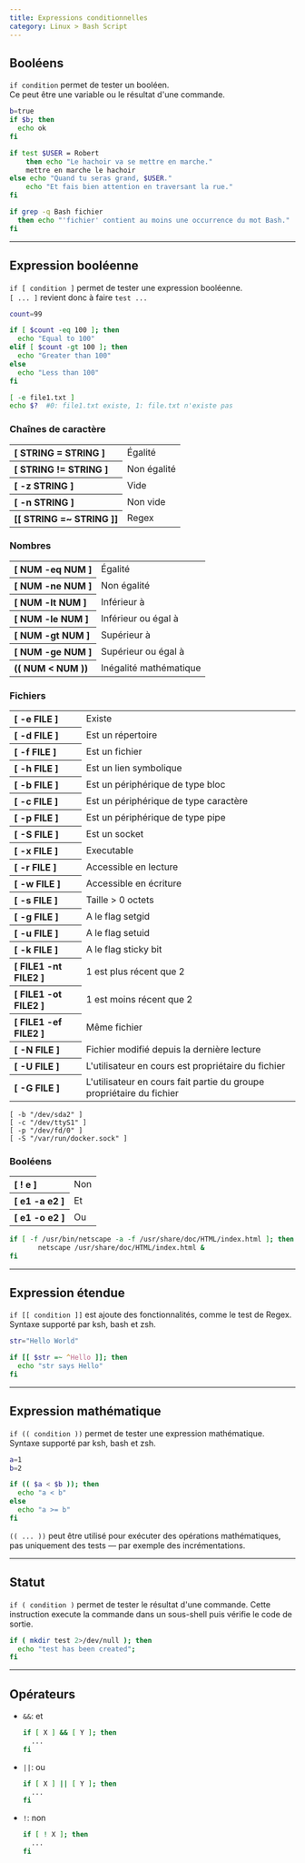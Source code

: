 ```yaml
---
title: Expressions conditionnelles
category: Linux > Bash Script
---
```


## Booléens

`if condition` permet de tester un booléen.  
Ce peut être une variable ou le résultat d'une commande.

``` bash
b=true
if $b; then
  echo ok
fi
```

``` bash
if test $USER = Robert
    then echo "Le hachoir va se mettre en marche."
    mettre en marche le hachoir
else echo "Quand tu seras grand, $USER."
    echo "Et fais bien attention en traversant la rue."
fi
```

``` bash
if grep -q Bash fichier
  then echo "'fichier' contient au moins une occurrence du mot Bash."
fi
```

---

## Expression booléenne

`if [ condition ]` permet de tester une expression booléenne.  
`[ ... ]` revient donc à faire `test ...`

``` bash
count=99

if [ $count -eq 100 ]; then
  echo "Equal to 100"
elif [ $count -gt 100 ]; then
  echo "Greater than 100"
else
  echo "Less than 100"
fi
```

``` bash
[ -e file1.txt ]
echo $?  #0: file1.txt existe, 1: file.txt n'existe pas
```

### Chaînes de caractère

<table>
<tr><th align="left">[ STRING = STRING ]</th><td>Égalité</td></tr>
<tr><th align="left">[ STRING != STRING ]</th><td>Non égalité</td></tr>
<tr><th align="left">[ -z STRING ]</th><td>Vide</td></tr>
<tr><th align="left">[ -n STRING ]</th><td>Non vide</td></tr>
<tr><th align="left">[[ STRING =~ STRING ]]</th><td>Regex</td></tr>
</table>

### Nombres

<table>
<tr><th align="left">[ NUM -eq NUM ]</th><td>Égalité</td></tr>
<tr><th align="left">[ NUM -ne NUM ]</th><td>Non égalité</td></tr>
<tr><th align="left">[ NUM -lt NUM ]</th><td>Inférieur à</td></tr>
<tr><th align="left">[ NUM -le NUM ]</th><td>Inférieur ou égal à</td></tr>
<tr><th align="left">[ NUM -gt NUM ]</th><td>Supérieur à</td></tr>
<tr><th align="left">[ NUM -ge NUM ]</th><td>Supérieur ou égal à</td></tr>
<tr><th align="left">(( NUM < NUM ))</th><td>Inégalité mathématique</td></tr>
</table>

### Fichiers

<table>
<tr><th align="left">[ -e FILE ]</th><td>Existe</td></tr>
<tr><th align="left">[ -d FILE ]</th><td>Est un répertoire</td></tr>
<tr><th align="left">[ -f FILE ]</th><td>Est un fichier</td></tr>
<tr><th align="left">[ -h FILE ]</th><td>Est un lien symbolique</td></tr>
<tr><th align="left">[ -b FILE ]</th><td>Est un périphérique de type bloc</td></tr>
<tr><th align="left">[ -c FILE ]</th><td>Est un périphérique de type caractère</td></tr>
<tr><th align="left">[ -p FILE ]</th><td>Est un périphérique de type pipe</td></tr>
<tr><th align="left">[ -S FILE ]</th><td>Est un socket</td></tr>
<tr><th align="left">[ -x FILE ]</th><td>Executable</td></tr>
<tr><th align="left">[ -r FILE ]</th><td>Accessible en lecture</td></tr>
<tr><th align="left">[ -w FILE ]</th><td>Accessible en écriture</td></tr>
<tr><th align="left">[ -s FILE ]</th><td>Taille > 0 octets</td></tr>
<tr><th align="left">[ -g FILE ]</th><td>A le flag setgid</td></tr>
<tr><th align="left">[ -u FILE ]</th><td>A le flag setuid</td></tr>
<tr><th align="left">[ -k FILE ]</th><td>A le flag sticky bit</td></tr>
<tr><th align="left">[ FILE1 -nt FILE2 ]</th><td>1 est plus récent que 2</td></tr>
<tr><th align="left">[ FILE1 -ot FILE2 ]</th><td>1 est moins récent que 2</td></tr>
<tr><th align="left">[ FILE1 -ef FILE2 ]</th><td>Même fichier</td></tr>
<tr><th align="left">[ -N FILE ]</th><td>Fichier modifié depuis la dernière lecture</td></tr>
<tr><th align="left">[ -U FILE ]</th><td>L'utilisateur en cours est propriétaire du fichier</td></tr>
<tr><th align="left">[ -G FILE ]</th><td>L'utilisateur en cours fait partie du groupe propriétaire du fichier</td></tr>
</table>

```
[ -b "/dev/sda2" ]
[ -c "/dev/ttyS1" ]
[ -p "/dev/fd/0" ]
[ -S "/var/run/docker.sock" ]
```

### Booléens

<table>
<tr><th align="left">[ ! e ]</th><td>Non</td></tr>
<tr><th align="left">[ e1 -a e2 ]</th><td>Et</td></tr>
<tr><th align="left">[ e1 -o e2 ]</th><td>Ou</td></tr>
</table>

``` bash
if [ -f /usr/bin/netscape -a -f /usr/share/doc/HTML/index.html ]; then
       netscape /usr/share/doc/HTML/index.html &
fi
```

---

## Expression étendue

`if [[ condition ]]` est ajoute des fonctionnalités, comme le test de Regex.  
Syntaxe supporté par ksh, bash et zsh.

``` bash
str="Hello World"

if [[ $str =~ ^Hello ]]; then
  echo "str says Hello"
fi
```

---

## Expression mathématique

`if (( condition ))` permet de tester une expression mathématique.  
Syntaxe supporté par ksh, bash et zsh.

``` bash
a=1
b=2

if (( $a < $b )); then
  echo "a < b"
else
  echo "a >= b"
fi
```

`(( ... ))` peut être utilisé pour exécuter des opérations mathématiques, pas uniquement des tests — par exemple des incrémentations.

---

## Statut

`if ( condition )` permet de tester le résultat d'une commande.
Cette instruction execute la commande dans un sous-shell puis vérifie le code de sortie.

``` bash
if ( mkdir test 2>/dev/null ); then
  echo "test has been created";
fi
```

---

## Opérateurs

* `&&`: et

  ``` bash
  if [ X ] && [ Y ]; then
    ...
  fi
  ```

* `||`: ou

  ``` bash
  if [ X ] || [ Y ]; then
    ...
  fi
  ```

* `!`: non

  ``` bash
  if [ ! X ]; then
    ...
  fi
  ```

